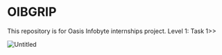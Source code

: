 # OIBGRIP
This repository is for Oasis Infobyte  internships project.
Level 1: Task 1>> 

![Untitled](https://user-images.githubusercontent.com/117648930/218519807-af6d1256-e07f-4729-a923-1c5f6bf800ff.png)
